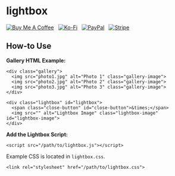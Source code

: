# lightbox

[![Buy Me A Coffee](https://srv-cdn.himpfen.io/badges/buymeacoffee/buymeacoffee-flat.svg)](https://tinyurl.com/2h9aktmd) &nbsp; [![Ko-Fi](https://srv-cdn.himpfen.io/badges/kofi/kofi-flat.svg)](https://tinyurl.com/d4xnrptz) &nbsp; [![PayPal](https://srv-cdn.himpfen.io/badges/paypal/paypal-flat.svg)](https://tinyurl.com/mr22naua) &nbsp; [![Stripe](https://srv-cdn.himpfen.io/badges/stripe/stripe-flat.svg)](https://tinyurl.com/e8ymxdw3)

## How-to Use

**Gallery HTML Example:**
```
<div class="gallery">
  <img src="photo1.jpg" alt="Photo 1" class="gallery-image">
  <img src="photo2.jpg" alt="Photo 2" class="gallery-image">
  <img src="photo3.jpg" alt="Photo 3" class="gallery-image">
</div>

<div class="lightbox" id="lightbox">
  <span class="close-button" id="close-button">&times;</span>
  <img src="" alt="Lightbox Image" class="lightbox-image" id="lightbox-image">
</div>
```

**Add the Lightbox Script:**

```
<script src="/path/to/lightbox.js"></script>
```

Example CSS is located in `lightbox.css`.

```
<link rel="stylesheet" href="/path/to/lightbox.css">
```
